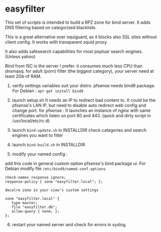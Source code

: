 # easyfilter

This set of scripts is intended to build a RPZ zone for bind server.
It adds DNS filtering based on categorized blacklists.

This is a great alternative over squiguard, as it blocks also SSL sites without client config.
It works with transparent squid proxy.

It also adds safesearch capabilities for most popluar search engines. (Unless yahoo)

Bind from ISC is the server I prefer. it consumes much less CPU than dnsmasq.
for adult (porn) filter (the biggest category), your server need at least 2Gb of RAM.

1) verify settings variables suit your distro.
pfsense needs bind9 package. For Debian : `apt-get install bind9`

2) launch setup.sh
It needs an IP to redirect bad content to.
It could be the pfsense's LAN IP, but need to disable auto redirect web config and change port.
for pfsense : It launches an instance of nginx with same certificates which listen on port 80 and 443. (quick and dirty script in /usr/local/etc/rc.d)

3) launch `bind-update.sh` in INSTALLDIR
check categories and search engines you want to filter

4) launch `bind-build.sh` in INSTALLDIR

5) modify your named config :

add this code in general custom option pfsense's bind package ui. For Debian modify file `/etc/bind9/named.conf.options`

```
check-names response ignore;
response-policy { zone "easyfilter.local"; };

decalre zone in your view's custom settings

zone "easyfilter.local" {
   type master;
   file "easyfilter.db";
   allow-query { none; };
};

```

6) restart your named server and check for errors in syslog.
